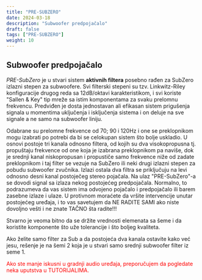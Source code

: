```yaml
---
title: "PRE-SUBZERO"
date: 2024-03-18
description: "Subwoofer predpojačalo"
draft: false
tags: ["PRE-SUBZERO"]
weight: 10
---
```

## Subwoofer predpojačalo

*PRE-SubZero* je u stvari sistem **aktivnih filtera** posebno rađen za SubZero izlazni stepen za subwoofere. Svi filterski stepeni su tzv. Linkwitz-Riley konfiguracije drugog reda sa 12dB/oktavi karakteristikom, i svi koriste "Sallen & Key" tip mreže sa istim komponentama za svaku prelomnu frekvencu. Predviđen je dosta jednostavan ali efikasan sistem prigušenja signala u momentima uključenja i isključenja sistema i on deluje na sve signale a ne samo na subwoofer liniju.

Odabrane su prelomne frekvence od 70; 90 i 120Hz i one se preklopnikom mogu izabrati po potrebi da bi se celokupan sistem što bolje uskladio. U osnovi postoje tri kanala odnosno filtera, od kojih su dva visokopropusna tj. propuštaju frekvence od one koja je izabrana preklopnikom pa naviše, dok je srednji kanal niskopropusan i propustiče samo frekvence niže od zadate preklopnikom i taj filter se vezuje na SubZero ili neki drugi izlazni stepen za pobudu subwoofer zvučnika. Izlazi ostala dva filtra se priključuju na levi odnosno desni kanal postoječeg stereo pojačala. Na ulaz "PRE-SubZero"-a se dovodi signal sa izlaza nekog postojećeg predpojačala. Normalno, to podrazumeva da vas sistem ima odvojeno pojačalo i predpojačalo ili barem zasebne izlaze i ulaze. U protivnom moraćete da vršite intervencije unutar postojećeg uređaja, i to vas savetujem da NE RADITE SAMI ako niste dovoljno vešti i ne znate TAČNO šta radite!!!

Stvarno je veoma bitno da se držite vrednosti elemenata sa šeme i da koristite komponente što uže tolerancije i što boljeg kvaliteta.

Ako želite samo filter za Sub a da postojeća dva kanala ostavite kako već jesu, rešenje je na šemi 2 koja je u stvari samo srednji subwoofer filter iz seme 1.

<p style="color: red;" class="text-center">Ako ste manje iskusni u gradnji audio uređaja, preporučujem da pogledate neka uputstva u TUTORIJALIMA.</p>

